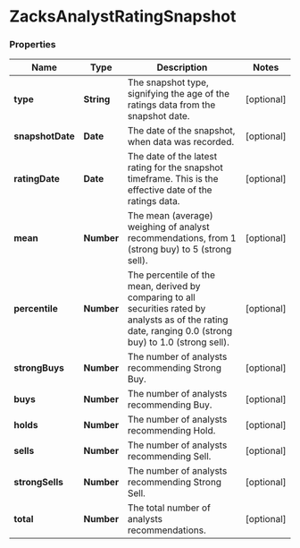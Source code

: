 # ZacksAnalystRatingSnapshot

### Properties
Name | Type | Description | Notes
------------ | ------------- | ------------- | -------------
**type** | **String** | The snapshot type, signifying the age of the ratings data from the snapshot date. | [optional] 
**snapshotDate** | **Date** | The date of the snapshot, when data was recorded. | [optional] 
**ratingDate** | **Date** | The date of the latest rating for the snapshot timeframe. This is the effective date of the ratings data. | [optional] 
**mean** | **Number** | The mean (average) weighing of analyst recommendations, from 1 (strong buy) to 5 (strong sell). | [optional] 
**percentile** | **Number** | The percentile of the mean, derived by comparing to all securities rated by analysts as of the rating date, ranging 0.0 (strong buy) to 1.0 (strong sell). | [optional] 
**strongBuys** | **Number** | The number of analysts recommending Strong Buy. | [optional] 
**buys** | **Number** | The number of analysts recommending Buy. | [optional] 
**holds** | **Number** | The number of analysts recommending Hold. | [optional] 
**sells** | **Number** | The number of analysts recommending Sell. | [optional] 
**strongSells** | **Number** | The number of analysts recommending Strong Sell. | [optional] 
**total** | **Number** | The total number of analysts recommendations. | [optional] 



